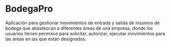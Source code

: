 # BodegaPro

Aplicación para gestionar movimientos de entrada y salida de insumos de bodega que abastezcan a diferentes áreas de una empresa, donde los usuarios tienen permisos para solicitar, autorizar, ejecutar movimientos para las áreas en las que están designados.